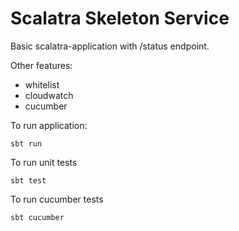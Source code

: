 Scalatra Skeleton Service
=========================

Basic scalatra-application with /status endpoint.

Other features:
 - whitelist
 - cloudwatch
 - cucumber



To run application:

    sbt run



To run unit tests

    sbt test



To run cucumber tests

    sbt cucumber

